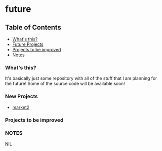 # future
## Table of Contents
- [What's this?](#whats-this)
- [Future Projects](#future-projects)
- [Projects to be improved](#projects-to-be-improved)
- [Notes](#notes)

### What's this?
<!--TODO: Add better what's this?-->
It's basically just some repository with all of the stuff that I am planning for the future! Some of the source code will be available soon!

### New Projects
- [market2](/new/market2.md)
<!--TODO: Add more projects-->

### Projects to be improved

### NOTES
NIL 
